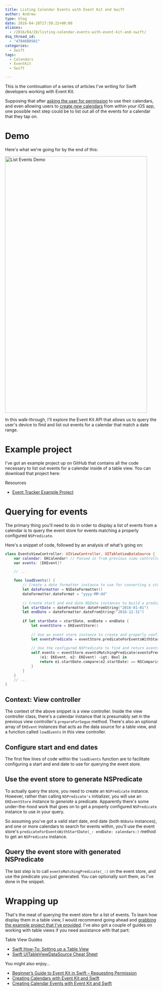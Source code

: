 ```yaml
---
title: Listing Calendar Events with Event Kit and Swift
author: Andrew
type: blog
date: 2016-04-28T17:50:22+00:00
aliases:
  - /2016/04/28/listing-calendar-events-with-event-kit-and-swift/
dsq_thread_id:
  - "4784680501"
categories:
  - Swift
tags:
  - Calendars
  - EventKit
  - Swift

---
```

This is the continuation of a series of articles I've writing for Swift developers working with Event Kit.

Supposing that after [asking the user for permission][1] to use their calendars, and even allowing users to [create _new_ calendars][2] from within your iOS app, one possible next step could be to list out all of the events for a calendar that they tap on.

<a name="demo" class="jump-target"></a>

# Demo

Here's what we're going for by the end of this:

[<img src="https://www.andrewcbancroft.com/wp-content/uploads/2016/04/list-events-demo.gif" alt="List Events Demo" width="468" height="844" class="alignnone size-full wp-image-12819" />][3]

In this walk-through, I'll explore the Event Kit API that allows us to query the user's device to find and list out events for a calendar that match a date range.

<a name="example-project" class="jump-target"></a>

# Example project

I've got an example project up on GitHub that contains all the code necessary to list out events for a calendar inside of a table view. You can download that project here:

<div class="resources">
  <div class="resources-header">
    Resources
  </div>
  
  <ul class="resources-content">
    <li>
      <i class="fa fa-github fa-lg"></i> <a href="https://github.com/andrewcbancroft/EventTracker/tree/list-events-for-calendar" title="Event Tracker Example Project">Event Tracker Example Project</a>
    </li>
  </ul>
</div>

<a name="querying-for-events" class="jump-target"></a>

# Querying for events

The primary thing you'll need to do in order to display a list of events from a calendar is to query the event store for events matching a properly configured `NSPredicate`.

Here's a snippet of code, followed by an analysis of what's going on:

```swift
class EventsViewController: UIViewController, UITableViewDataSource {
    var calendar: EKCalendar! // Passed in from previous view controller
    var events: [EKEvent]?

    // ...

    func loadEvents() {
        // Create a date formatter instance to use for converting a string to a date
        let dateFormatter = NSDateFormatter()
        dateFormatter.dateFormat = "yyyy-MM-dd"
        
        // Create start and end date NSDate instances to build a predicate for which events to select
        let startDate = dateFormatter.dateFromString("2016-01-01")
        let endDate = dateFormatter.dateFromString("2016-12-31")
        
        if let startDate = startDate, endDate = endDate {
            let eventStore = EKEventStore()
            
            // Use an event store instance to create and properly configure an NSPredicate
            let eventsPredicate = eventStore.predicateForEventsWithStartDate(startDate, endDate: endDate, calendars: [calendar])
            
            // Use the configured NSPredicate to find and return events in the store that match
            self.events = eventStore.eventsMatchingPredicate(eventsPredicate).sort(){
                (e1: EKEvent, e2: EKEvent) -&gt; Bool in
                return e1.startDate.compare(e2.startDate) == NSComparisonResult.OrderedAscending
            }
        }
    }
    // ...
}
```

<a name="context-view-controller" class="jump-target"></a>

## Context: View controller

The context of the above snippet is a view controller. Inside the view controller class, there's a calendar instance that is presumably set in the previous view controller's `prepareForSegue` method. There's also an optional array of `EKEvent` instances that acts as the data source for a table view, and a function called `loadEvents` in this view controller.

<a name="configure-start-end-dates" class="jump-target"></a>

## Configure start and end dates

The first few lines of code within the `loadEvents` function are to facilitate configuring a start and end date to use for querying the event store.

<a name="generate-nspredicate" class="jump-target"></a>

## Use the event store to generate NSPredicate

To actually query the store, you need to create an `NSPredicate` instance. However, rather than calling `NSPredicate's` initializer, you will use an `EKEventStore` instance to _generate_ a predicate. Apparently there's some under-the-hood work that goes on to get a properly configured `NSPredicate` instance to use in your query.

So assuming you've got a valid start date, end date (both `NSDate` instances), and one or more calendars to search for events within, you'll use the event store's `predicateForEventsWithStartDate(_: endDate: calendars:)` method to get an `NSPredicate` instance.

<a name="query-with-nspredicate" class="jump-target"></a>

## Query the event store with generated NSPredicate

The last step is to call `eventsMatchingPredicate(_:)` on the event store, and use the predicate you just generated. You can optionally sort them, as I've done in the snippet.

# Wrapping up

That's the meat of querying the event store for a list of events. To learn how display them in a table view, I would recommend going ahead and [grabbing the example project that I've provided][4]. I've also got a couple of guides on working with table views if you need assistance with that part:

<div class="resources">
  <div class="resources-header">
    Table View Guides
  </div>
  
  <ul class="resources-content">
    <li>
      <i class="fa fa-link"></i> <a href="https://www.andrewcbancroft.com/2015/05/18/swift-how-to-setting-up-a-table-view/" title="Swift How-To: Setting up a Table View">Swift How-To: Setting up a Table View</a>
    </li>
    <li>
      <i class="fa fa-link"></i> <a href="https://www.andrewcbancroft.com/2014/11/24/swift-uitableviewdatasource-cheat-sheet/" title="Swift UITableViewDataSource Cheat Sheet">Swift UITableViewDataSource Cheat Sheet</a>
    </li>
  </ul>
</div>

<a name="related" class="jump-target"></a>

<div class="resources">
  <div class="resources-header">
    You might also enjoy&#8230;
  </div>
  
  <ul class="resources-content">
    <li>
      <i class="fa fa-angle-right"></i> <a href="https://www.andrewcbancroft.com/2015/05/14/beginners-guide-to-eventkit-in-swift-requesting-permission/" title="Beginner’s Guide to Event Kit in Swift – Requesting Permission">Beginner’s Guide to Event Kit in Swift – Requesting Permission</a>
    </li>
    <li>
      <i class="fa fa-angle-right"></i> <a href="https://www.andrewcbancroft.com/2015/06/17/creating-calendars-with-event-kit-and-swift/" title="Creating Calendars with Event Kit and Swift">Creating Calendars with Event Kit and Swift</a>
    </li>
    <li>
      <i class="fa fa-angle-right"></i> <a href="https://www.andrewcbancroft.com/2016/06/02/creating-calendar-events-with-event-kit-and-swift/" title="Creating Calendar Events with Event Kit and Swift">Creating Calendar Events with Event Kit and Swift</a>
    </li>
  </ul>
</div>

<a name="share" class="jump-target"></a>

 [1]: https://www.andrewcbancroft.com/2015/05/14/beginners-guide-to-eventkit-in-swift-requesting-permission/
 [2]: https://www.andrewcbancroft.com/2015/06/17/creating-calendars-with-event-kit-and-swift/
 [3]: https://www.andrewcbancroft.com/wp-content/uploads/2016/04/list-events-demo.gif
 [4]: https://github.com/andrewcbancroft/EventTracker/tree/list-events-for-calendar